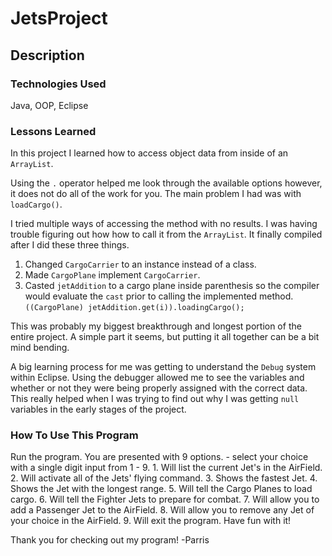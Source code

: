 # JetsProject

## Description

### Technologies Used
Java, OOP, Eclipse

### Lessons Learned

In this project I learned how to access object data from inside of an `ArrayList`.

Using the `.` operator helped me look through the available options however, it does not do all of the work for you.
The main problem I had was with `loadCargo()`.

I tried multiple ways of accessing the method with no results. I was having trouble figuring out how how to call it from the `ArrayList`. It finally compiled after I did these three things.

1. Changed `CargoCarrier` to an instance instead of a class. 
2. Made `CargoPlane` implement `CargoCarrier`. 
3. Casted `jetAddition` to a cargo plane inside parenthesis so the compiler would evaluate the `cast` prior to calling the implemented method. 
	`((CargoPlane) jetAddition.get(i)).loadingCargo();`
	

This was probably my biggest breakthrough and longest portion of the entire project. A simple part it seems, but putting it all together can be a bit mind bending.

A big learning process for me was getting to understand the `Debug` system within Eclipse. Using the debugger allowed me to see the variables and whether or not they were being properly assigned with the correct data. This really helped when I was trying to find out why I was getting `null` variables in the early stages of the project.

### How To Use This Program

Run the program.
You are presented with 9 options.
	- select your choice with a single digit input from 1 - 9.
		1. Will list the current Jet's in the AirField.
		2. Will activate all of the Jets' flying command.
		3. Shows the fastest Jet.
		4. Shows the Jet with the longest range.
		5. Will tell the Cargo Planes to load cargo.
		6. Will tell the Fighter Jets to prepare for combat.
		7. Will allow you to add a Passenger Jet to the AirField.
		8. Will allow you to remove any Jet of your choice in the AirField.
		9. Will exit the program.
Have fun with it!

Thank you for checking out my program! 
-Parris